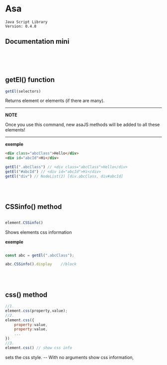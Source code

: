 # Asa
    Java Script Library
    Version: 0.4.8




## Documentation mini
<br>
<br>
<br>

getEl() function
---

```javascript
getEl(selectors)
``` 
Returns element or elements (if there are many).

---
**NOTE**

Once you use this command, new asaJS methods will be added to all these elements!

---

**exemple**
```html
<div class="abcClass">Hello</div>
<div id="abcId">Hi</div>
```
```javascript
getEl(".abcClass") // <div class="abcClass">Hello</div>
getEl("#abcId") // <div id="abcId">Hi</div>
getEl("div") // NodeList(2) [div.abcClass, div#abcId]
```

<br>
<br>

CSSinfo() method
---

```js

element.CSSinfo()

```
Shows elements css information

**exemple**
```javascript

const abc = getEl(".abcClass");

abc.CSSinfo().display    //block

```

<br>
<br>

css() method
---

```js
//1.
element.css(property,value);
//2.
element.css({
    property:value,
    property:value,
    ...
})
//3.
element.css() // show css info
```

sets the css style. --
With no arguments show css information,

